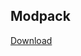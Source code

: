 

## Modpack

[Download](https://drive.google.com/file/d/1DblPL2BLtOeHw8a7tJIkfb_xCtcLZBr4/view?usp=sharing)
